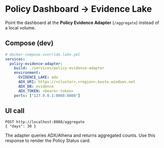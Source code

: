 # Policy Dashboard → Evidence Lake

Point the dashboard at the **Policy Evidence Adapter** (`/aggregate`) instead of a local volume.

## Compose (dev)
```yaml
# docker-compose.override.lake.yml
services:
  policy-evidence-adapter:
    build: ./services/policy-evidence-adapter
    environment:
      EVIDENCE_LAKE: adx
      ADX_URI: https://<cluster>.<region>.kusto.windows.net
      ADX_DB: evidence
      ADX_TOKEN: <bearer-token>
    ports: ["127.0.0.1:8088:8088"]
```

## UI call
```
POST http://localhost:8088/aggregate
{ "days": 30 }
```
The adapter queries ADX/Athena and returns aggregated counts. Use this response to render the Policy Status card.
